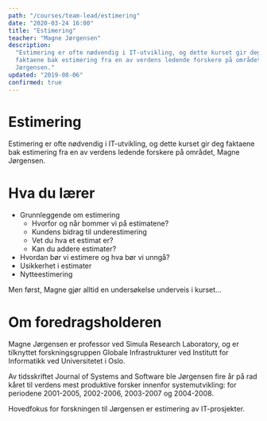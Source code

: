 ```yaml
---
path: "/courses/team-lead/estimering"
date: "2020-03-24 16:00"
title: "Estimering"
teacher: "Magne Jørgensen"
description:
  "Estimering er ofte nødvendig i IT-utvikling, og dette kurset gir deg
  faktaene bak estimering fra en av verdens ledende forskere på området, Magne
  Jørgensen."
updated: "2019-08-06"
confirmed: true
---
```


# Estimering

Estimering er ofte nødvendig i IT-utvikling, og dette kurset gir deg faktaene
bak estimering fra en av verdens ledende forskere på området, Magne Jørgensen.

# Hva du lærer

- Grunnleggende om estimering
  - Hvorfor og når bommer vi på estimatene?
  - Kundens bidrag til underestimering
  - Vet du hva et estimat er?
  - Kan du addere estimater?
- Hvordan bør vi estimere og hva bør vi unngå?
- Usikkerhet i estimater
- Nytteestimering

Men først, Magne gjør alltid en undersøkelse underveis i kurset...

# Om foredragsholderen

Magne Jørgensen er professor ved Simula Research Laboratory, og er tilknyttet
forskningsgruppen Globale Infrastrukturer ved Institutt for Informatikk ved
Universitetet i Oslo.

Av tidsskriftet Journal of Systems and Software ble Jørgensen fire år på rad
kåret til verdens mest produktive forsker innenfor systemutvikling: for
periodene 2001-2005, 2002-2006, 2003-2007 og 2004-2008.

Hovedfokus for forskningen til Jørgensen er estimering av IT-prosjekter.
